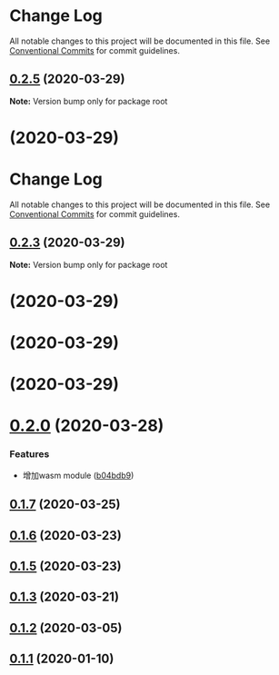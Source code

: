 # Change Log

All notable changes to this project will be documented in this file.
See [Conventional Commits](https://conventionalcommits.org) for commit guidelines.

<a name="0.2.5"></a>
## [0.2.5](https://github.com/lamovv/ufly/compare/v0.2.0...v0.2.5) (2020-03-29)




**Note:** Version bump only for package root

<a name=""></a>
# [](https://github.com/lamovv/ufly/compare/v0.2.0...v) (2020-03-29)



# Change Log

All notable changes to this project will be documented in this file.
See [Conventional Commits](https://conventionalcommits.org) for commit guidelines.

<a name="0.2.3"></a>
## [0.2.3](https://github.com/lamovv/ufly/compare/v0.2.0...v0.2.3) (2020-03-29)




**Note:** Version bump only for package root

<a name=""></a>
# [](https://github.com/lamovv/ufly/compare/v0.2.0...v) (2020-03-29)



<a name=""></a>
# [](https://github.com/lamovv/ufly/compare/v0.2.0...v) (2020-03-29)



<a name=""></a>
# [](https://github.com/lamovv/ufly/compare/v0.2.0...v) (2020-03-29)



<a name="0.2.0"></a>
# [0.2.0](https://github.com/lamovv/ufly/compare/v0.1.7...v0.2.0) (2020-03-28)


### Features

* 增加wasm module ([b04bdb9](https://github.com/lamovv/ufly/commit/b04bdb9))



<a name="0.1.7"></a>
## [0.1.7](https://github.com/lamovv/ufly/compare/v0.1.6...v0.1.7) (2020-03-25)



<a name="0.1.6"></a>
## [0.1.6](https://github.com/lamovv/ufly/compare/v0.1.5...v0.1.6) (2020-03-23)



<a name="0.1.5"></a>
## [0.1.5](https://github.com/lamovv/ufly/compare/v0.1.3...v0.1.5) (2020-03-23)



<a name="0.1.3"></a>
## [0.1.3](https://github.com/lamovv/ufly/compare/v0.1.2...v0.1.3) (2020-03-21)



<a name="0.1.2"></a>
## [0.1.2](https://github.com/lamovv/ufly/compare/v0.1.1...v0.1.2) (2020-03-05)



<a name="0.1.1"></a>
## [0.1.1](https://github.com/lamovv/ufly/compare/v0.1.0...v0.1.1) (2020-01-10)

